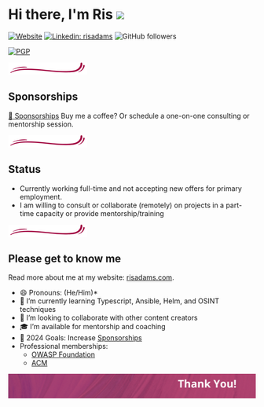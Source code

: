 
# Hi there, I'm Ris <img src="https://raw.githubusercontent.com/MartinHeinz/MartinHeinz/master/wave.gif" width="35px" />

[![Website](https://img.shields.io/website?label=risadams.com&style=for-the-badge&url=https%3A%2F%2Frisadams.com)](https://risadams.com) [![Linkedin: risadams](https://img.shields.io/badge/-risadams-blue?style=for-the-badge&logo=Linkedin&logoColor=white&link=https://www.linkedin.com/in/risadams/)](https://www.linkedin.com/in/risadams/) ![GitHub followers](https://img.shields.io/github/followers/risadams?label=Github%20Followers&style=for-the-badge)

[![PGP](https://badgen.net/keybase/pgp/risadams)](https://keybase.io/risadams) 

![Decorative line:](https://raw.githubusercontent.com/risadams/risadams/master/img/hr.png)

## Sponsorships

[💖 Sponsorships](https://github.com/sponsors/risadams)
Buy me a coffee? Or schedule a one-on-one consulting or mentorship session.

![Decorative line:](https://raw.githubusercontent.com/risadams/risadams/master/img/hr.png)

## Status

- Currently working full-time and not accepting new offers for primary employment.
- I am willing to consult or collaborate (remotely) on projects in a part-time capacity or provide mentorship/training

<!-- ## Latest Blog Posts -->

<!-- BLOG-POST-LIST:START -->
<!-- BLOG-POST-LIST:END -->

![Decorative line:](https://raw.githubusercontent.com/risadams/risadams/master/img/hr.png)

## Please get to know me

Read more about me at my website: [risadams.com](https://risadams.com).

- 😄 Pronouns: (He/Him)*
- 🌱 I’m currently learning Typescript, Ansible, Helm, and OSINT techniques
- 👯 I’m looking to collaborate with other content creators
- 🎓 I’m available for mentorship and coaching
- 🥅 2024 Goals: Increase [Sponsorships](https://github.com/sponsors/risadams?o=esb)
- Professional memberships:
  - [OWASP Foundation](https://owasp.org/membership/)
  - [ACM](https://www.acm.org/membership)

![Footer: Thanks!](https://raw.githubusercontent.com/risadams/risadams/master/img/footer.png)

